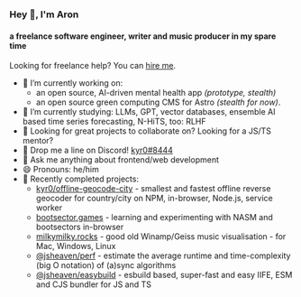 ### Hey 👋, I'm Aron
#### a freelance software engineer, writer and music producer in my spare time

Looking for freelance help? You can [hire me](https://aron-homberg.de).

- 🔭 I’m currently working on:
  - an open source, AI-driven mental health app *(prototype, stealth)* 
  - an open source green computing CMS for Astro *(stealth for now)*.
- 🌱 I’m currently studying: LLMs, GPT, vector databases, ensemble AI based time series forecasting, N-HiTS, too: RLHF 
- 🤔 Looking for great projects to collaborate on? Looking for a JS/TS mentor?
- 🤖 Drop me a line on Discord! [kyr0#8444](https://discordapp.com/users/kyr0#8444)
- 💬 Ask me anything about frontend/web development
- 😄 Pronouns: he/him
- 🫶 Recently completed projects:
  - [kyr0/offline-geocode-city](https://github.com/kyr0/offline-geocode-city) - smallest and fastest offline reverse geocoder for country/city on NPM, in-browser, Node.js, service worker 
  - [bootsector.games](https://bootsector.games) - learning and experimenting with NASM and bootsectors in-browser
  - [milkymilky.rocks](https://milkymilky.rocks) - good old Winamp/Geiss music visualisation - for Mac, Windows, Linux
  - [@jsheaven/perf](https://github.com/jsheaven/perf) - estimate the average runtime and time-complexity (big O notation) of (a)sync algorithms
  - [@jsheaven/easybuild](https://github.com/jsheaven/easybuild) - esbuild based, super-fast and easy IIFE, ESM and CJS bundler for JS and TS
